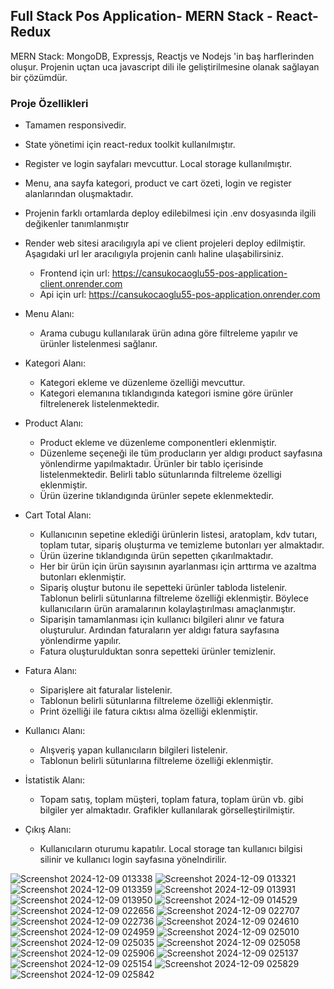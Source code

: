 ##  Full Stack Pos Application-  MERN Stack - React-Redux

MERN Stack: MongoDB, Expressjs, Reactjs ve Nodejs 'in baş harflerinden oluşur. Projenin uçtan uca javascript dili ile geliştirilmesine olanak sağlayan bir çözümdür.

### Proje Özellikleri
- Tamamen responsivedir.
- State yönetimi için react-redux toolkit kullanılmıştır.
- Register ve login sayfaları mevcuttur. Local storage kullanılmıştır.
- Menu, ana sayfa kategori, product ve cart özeti, login ve register alanlarından oluşmaktadır.
- Projenin farklı ortamlarda deploy edilebilmesi için .env dosyasında ilgili değikenler tanımlanmıştır
- Render web sitesi aracılıgıyla api ve client projeleri deploy edilmiştir. Aşagıdaki url ler aracılıgıyla projenin canlı haline ulaşabilirsiniz.
  - Frontend için url: https://cansukocaoglu55-pos-application-client.onrender.com
  - Api için url: https://cansukocaoglu55-pos-application.onrender.com
    
- Menu Alanı:
  - Arama cubugu kullanılarak ürün adına göre filtreleme yapılır ve ürünler listelenmesi sağlanır.
- Kategori Alanı:
  - Kategori ekleme ve düzenleme özelliği mevcuttur.
  - Kategori elemanına tıklandıgında kategori ismine göre ürünler filtrelenerek listelenmektedir.
- Product Alanı:
  - Product ekleme ve düzenleme componentleri eklenmiştir.
  - Düzenleme seçeneği ile tüm producların yer aldıgı product sayfasına yönlendirme yapılmaktadır.
    Ürünler bir tablo içerisinde listelenmektedir. Belirli tablo sütunlarında filtreleme özelligi eklenmiştir.
  - Ürün üzerine tıklandıgında ürünler sepete eklenmektedir.
- Cart Total Alanı:
  - Kullanıcının sepetine eklediği ürünlerin listesi, aratoplam, kdv tutarı, toplam tutar,
    sipariş oluşturma ve temizleme butonları yer almaktadır.
  - Ürün üzerine tıklandıgında ürün sepetten çıkarılmaktadır.
  - Her bir ürün için ürün sayısının ayarlanması için arttırma ve azaltma butonları eklenmiştir.
  - Sipariş oluştur butonu ile sepetteki ürünler tabloda listelenir. Tablonun belirli sütunlarına filtreleme özelliği eklenmiştir.
    Böylece kullanıcıların ürün aramalarının kolaylaştırılması amaçlanmıştır.
  - Siparişin tamamlanması için kullanıcı bilgileri alınır ve fatura oluşturulur. Ardından faturaların yer aldıgı fatura sayfasına yönlendirme yapılır.
  - Fatura oluşturulduktan sonra sepetteki ürünler temizlenir.
- Fatura Alanı:
  - Siparişlere ait faturalar listelenir.
  - Tablonun belirli sütunlarına filtreleme özelliği eklenmiştir.
  - Print özelliği ile fatura cıktısı alma özelliği eklenmiştir.
- Kullanıcı Alanı:
  - Alışveriş yapan kullanıcıların bilgileri listelenir.
  - Tablonun belirli sütunlarına filtreleme özelliği eklenmiştir.
- İstatistik Alanı:
  - Topam satış, toplam müşteri, toplam fatura, toplam ürün vb. gibi bilgiler yer almaktadır. Grafikler kullanılarak görselleştirilmiştir.
- Çıkış Alanı:
  - Kullanıcıların oturumu kapatılır. Local storage tan kullanıcı bilgisi silinir ve kullanıcı login sayfasına yönelndirilir.
   
![Screenshot 2024-12-09 013338](https://github.com/user-attachments/assets/bf22f316-5bc5-47de-84cf-6598e4faabdf)
![Screenshot 2024-12-09 013321](https://github.com/user-attachments/assets/8e237289-04c3-4509-ad2a-c0dc22f09946)
![Screenshot 2024-12-09 013359](https://github.com/user-attachments/assets/846bafe0-3c45-43e4-97da-ee3c4b1e0a96)
![Screenshot 2024-12-09 013931](https://github.com/user-attachments/assets/ac456f7c-91f8-4619-b579-1bb9cd00e63e)
![Screenshot 2024-12-09 013950](https://github.com/user-attachments/assets/6df5ed13-01f1-44b6-a2e6-04481d00fa7c)
![Screenshot 2024-12-09 014529](https://github.com/user-attachments/assets/29c5caf1-0560-4ef9-8f0b-8730a50c008f)
![Screenshot 2024-12-09 022656](https://github.com/user-attachments/assets/0a74d8f3-a1a0-4040-9d92-fbd20915cb28)
![Screenshot 2024-12-09 022707](https://github.com/user-attachments/assets/0f5c5ee7-6978-40de-b714-1443de47d548)
![Screenshot 2024-12-09 022736](https://github.com/user-attachments/assets/bfcf05b6-828e-4b93-ba73-5c66d92f847c)
![Screenshot 2024-12-09 024610](https://github.com/user-attachments/assets/5de4e191-7bd9-46ed-a55d-7fbd314738db)
![Screenshot 2024-12-09 024959](https://github.com/user-attachments/assets/0b9ad311-5f85-4220-a3c3-985b5e8d073c)
![Screenshot 2024-12-09 025010](https://github.com/user-attachments/assets/d778d748-09a0-4799-b8a8-0ba0d9f664a4)
![Screenshot 2024-12-09 025035](https://github.com/user-attachments/assets/a2a50a26-5cbb-4d01-b66b-8848b4576ef3)
![Screenshot 2024-12-09 025058](https://github.com/user-attachments/assets/5b43de42-23f8-4f73-8cae-1aaf309b6a58)
![Screenshot 2024-12-09 025906](https://github.com/user-attachments/assets/e2e2a155-211d-4006-81c3-be8c95395fbd)
![Screenshot 2024-12-09 025137](https://github.com/user-attachments/assets/4a2bd8cd-fa34-4ce2-929b-a29c43b53352)
![Screenshot 2024-12-09 025154](https://github.com/user-attachments/assets/567db2f7-237c-427a-970a-0bddbd228688)
![Screenshot 2024-12-09 025829](https://github.com/user-attachments/assets/90319ebc-4ca6-4403-92ee-b002e0409b39)
![Screenshot 2024-12-09 025842](https://github.com/user-attachments/assets/5c531587-7e0e-43bc-8d6b-557a2bfce713)
